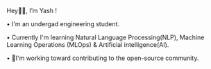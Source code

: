  Hey👋🏻, I’m Yash !
 
•  I'm an undergad engineering student. 

•  Currently I'm learning  Natural Language Processing(NLP), Machine Learning Operations (MLOps) & Artificial intelligence(AI).

• 🚀I'm working toward contributing to the open-source community.
